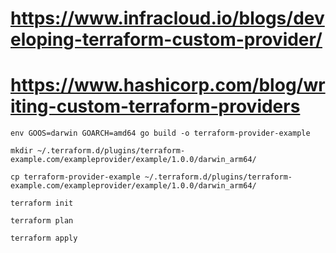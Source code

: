 # https://www.infracloud.io/blogs/developing-terraform-custom-provider/


# https://www.hashicorp.com/blog/writing-custom-terraform-providers


```
env GOOS=darwin GOARCH=amd64 go build -o terraform-provider-example  

mkdir ~/.terraform.d/plugins/terraform-example.com/exampleprovider/example/1.0.0/darwin_arm64/

cp terraform-provider-example ~/.terraform.d/plugins/terraform-example.com/exampleprovider/example/1.0.0/darwin_arm64/

terraform init

terraform plan

terraform apply
```